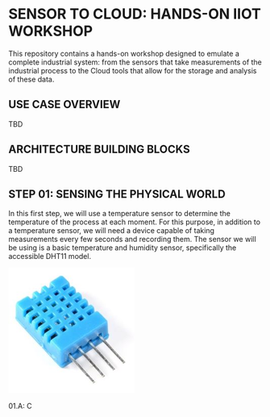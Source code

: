 # SENSOR TO CLOUD: HANDS-ON IIOT WORKSHOP

This repository contains a hands-on workshop designed to emulate a complete industrial system: from the sensors that take measurements of the industrial process to the Cloud tools that allow for the storage and analysis of these data.

## USE CASE OVERVIEW
TBD

## ARCHITECTURE BUILDING BLOCKS
TBD

## STEP 01: SENSING THE PHYSICAL WORLD
In this first step, we will use a temperature sensor to determine the temperature of the process at each moment. For this purpose, in addition to a temperature sensor, we will need a device capable of taking measurements every few seconds and recording them. The sensor we will be using is a basic temperature and humidity sensor, specifically the accessible DHT11 model.

![imagen dht11](https://github.com/JBsCorner/iiot-workshop/blob/main/images/dht11.jpg?raw=true)

01.A: C

